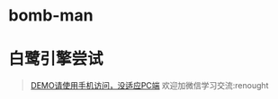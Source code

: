 # bomb-man
# 白鹭引擎尝试
>[DEMO请使用手机访问，没适应PC端](https://www.jeremypay.com/bomb/161202182406/)
>欢迎加微信学习交流:renought
